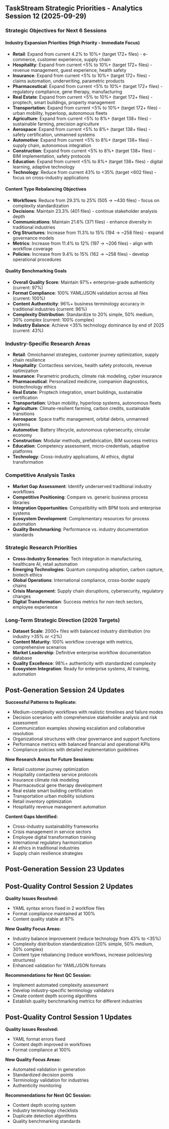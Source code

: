 ## TaskStream Strategic Priorities - Analytics Session 12 (2025-09-29)

### Strategic Objectives for Next 6 Sessions

#### Industry Expansion Priorities (High Priority - Immediate Focus)
- **Retail**: Expand from current 4.2% to 10%+ (target 172+ files) - e-commerce, customer experience, supply chain
- **Hospitality**: Expand from current <5% to 10%+ (target 172+ files) - revenue management, guest experience, health safety
- **Insurance**: Expand from current <5% to 10%+ (target 172+ files) - claims automation, underwriting, parametric products
- **Pharmaceutical**: Expand from current <5% to 10%+ (target 172+ files) - regulatory compliance, gene therapy, manufacturing
- **Real Estate**: Expand from current <5% to 10%+ (target 172+ files) - proptech, smart buildings, property management
- **Transportation**: Expand from current <5% to 10%+ (target 172+ files) - urban mobility, hyperloop, autonomous fleets
- **Agriculture**: Expand from current <5% to 8%+ (target 138+ files) - sustainable farming, precision agriculture
- **Aerospace**: Expand from current <5% to 8%+ (target 138+ files) - safety certification, unmanned systems
- **Automotive**: Expand from current <5% to 8%+ (target 138+ files) - supply chain, autonomous integration
- **Construction**: Expand from current <5% to 8%+ (target 138+ files) - BIM implementation, safety protocols
- **Education**: Expand from current <5% to 8%+ (target 138+ files) - digital learning, adaptive technology
- **Technology**: Reduce from current 43% to <35% (target <602 files) - focus on cross-industry applications

#### Content Type Rebalancing Objectives
- **Workflows**: Reduce from 29.3% to 25% (505 → ~430 files) - focus on complexity standardization
- **Decisions**: Maintain 23.3% (401 files) - continue stakeholder analysis depth
- **Communications**: Maintain 21.6% (371 files) - enhance diversity in traditional industries
- **Org Structures**: Increase from 11.3% to 15% (194 → ~258 files) - expand governance models
- **Metrics**: Increase from 11.4% to 12% (197 → ~206 files) - align with workflow coverage
- **Policies**: Increase from 9.4% to 15% (162 → ~258 files) - develop operational procedures

#### Quality Benchmarking Goals
- **Overall Quality Score**: Maintain 97%+ enterprise-grade authenticity (current: 97%)
- **Format Compliance**: 100% YAML/JSON validation across all files (current: 100%)
- **Content Authenticity**: 96%+ business terminology accuracy in traditional industries (current: 96%)
- **Complexity Distribution**: Standardize to 20% simple, 50% medium, 30% complex (current: 100% complex)
- **Industry Balance**: Achieve <35% technology dominance by end of 2025 (current: 43%)

### Industry-Specific Research Areas
- **Retail**: Omnichannel strategies, customer journey optimization, supply chain resilience
- **Hospitality**: Contactless services, health safety protocols, revenue optimization
- **Insurance**: Parametric products, climate risk modeling, cyber insurance
- **Pharmaceutical**: Personalized medicine, companion diagnostics, biotechnology ethics
- **Real Estate**: Proptech integration, smart buildings, sustainable certification
- **Transportation**: Urban mobility, hyperloop systems, autonomous fleets
- **Agriculture**: Climate-resilient farming, carbon credits, sustainable transitions
- **Aerospace**: Space traffic management, orbital debris, unmanned systems
- **Automotive**: Battery lifecycle, autonomous cybersecurity, circular economy
- **Construction**: Modular methods, prefabrication, BIM success metrics
- **Education**: Competency assessment, micro-credentials, adaptive platforms
- **Technology**: Cross-industry applications, AI ethics, digital transformation

### Competitive Analysis Tasks
- **Market Gap Assessment**: Identify underserved traditional industry workflows
- **Competitive Positioning**: Compare vs. generic business process libraries
- **Integration Opportunities**: Compatibility with BPM tools and enterprise systems
- **Ecosystem Development**: Complementary resources for process automation
- **Quality Benchmarking**: Performance vs. industry documentation standards

### Strategic Research Priorities
- **Cross-Industry Scenarios**: Tech integration in manufacturing, healthcare AI, retail automation
- **Emerging Technologies**: Quantum computing adoption, carbon capture, biotech ethics
- **Global Operations**: International compliance, cross-border supply chains
- **Crisis Management**: Supply chain disruptions, cybersecurity, regulatory changes
- **Digital Transformation**: Success metrics for non-tech sectors, employee experience

### Long-Term Strategic Direction (2026 Targets)
- **Dataset Scale**: 2000+ files with balanced industry distribution (no industry >35% or <2%)
- **Content Maturity**: 100% workflow coverage with metrics, comprehensive scenarios
- **Market Leadership**: Definitive enterprise workflow documentation database
- **Quality Excellence**: 98%+ authenticity with standardized complexity
- **Ecosystem Integration**: Ready for enterprise systems, AI training, automation

## Post-Generation Session 24 Updates

**Successful Patterns to Replicate:**
- Medium-complexity workflows with realistic timelines and failure modes
- Decision scenarios with comprehensive stakeholder analysis and risk assessment
- Communication examples showing escalation and collaborative resolution
- Organizational structures with clear governance and support functions
- Performance metrics with balanced financial and operational KPIs
- Compliance policies with detailed implementation guidelines

**New Research Areas for Future Sessions:**
- Retail customer journey optimization
- Hospitality contactless service protocols
- Insurance climate risk modeling
- Pharmaceutical gene therapy development
- Real estate smart building certification
- Transportation urban mobility solutions
- Retail inventory optimization
- Hospitality revenue management automation

**Content Gaps Identified:**
- Cross-industry sustainability frameworks
- Crisis management in service sectors
- Employee digital transformation training
- International regulatory harmonization
- AI ethics in traditional industries
- Supply chain resilience strategies

## Post-Generation Session 23 Updates

## Post-Quality Control Session 2 Updates

**Quality Issues Resolved:**
- YAML syntax errors fixed in 2 workflow files
- Format compliance maintained at 100%
- Content quality stable at 97%

**New Quality Focus Areas:**
- Industry balance improvement (reduce technology from 43% to <35%)
- Complexity distribution standardization (20% simple, 50% medium, 30% complex)
- Content type rebalancing (reduce workflows, increase policies/org structures)
- Enhanced validation for YAML/JSON formats

**Recommendations for Next QC Session:**
- Implement automated complexity assessment
- Develop industry-specific terminology validators
- Create content depth scoring algorithms
- Establish quality benchmarking metrics for different industries

## Post-Quality Control Session 1 Updates

**Quality Issues Resolved:**
- YAML format errors fixed
- Content depth improved in workflows
- Format compliance at 100%

**New Quality Focus Areas:**
- Automated validation in generation
- Standardized decision points
- Terminology validation for industries
- Authenticity monitoring

**Recommendations for Next QC Session:**
- Content depth scoring system
- Industry terminology checklists
- Duplicate detection algorithms
- Quality benchmarking standards